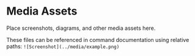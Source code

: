 # Media Assets

Place screenshots, diagrams, and other media assets here.

These files can be referenced in command documentation using relative paths:
`![Screenshot](../media/example.png)`

